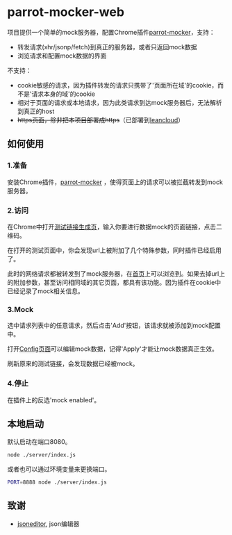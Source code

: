 # parrot-mocker-web

项目提供一个简单的mock服务器，配置Chrome插件[parrot-mocker](https://github.com/chinesedfan/parrot-mocker)，支持：
- 转发请求(xhr/jsonp/fetch)到真正的服务器，或者只返回mock数据
- 浏览请求和配置mock数据的界面

不支持：
- cookie敏感的请求，因为插件转发的请求只携带了'页面所在域'的cookie，而不是'请求本身的域'的cookie
- 相对于页面的请求或本地请求，因为此类请求到达mock服务器后，无法解析到真正的host
- ~~https页面，除非把本项目部署成https~~（已部署到[leancloud](https://parrotmocker.leanapp.cn)）

## 如何使用

### 1.准备

安装Chrome插件，[parrot-mocker](https://github.com/chinesedfan/parrot-mocker) ，使得页面上的请求可以被拦截转发到mock服务器。

### 2.访问

在Chrome中打开[测试链接生成页](https://parrotmocker.leanapp.cn/html/qrcode.html)，输入你要进行数据mock的页面链接，点击二维码。

在打开的测试页面中，你会发现url上被附加了几个特殊参数，同时插件已经启用了。

此时的网络请求都被转发到了mock服务器，在[首页](https://parrotmocker.leanapp.cn)上可以浏览到。如果去掉url上的附加参数，甚至访问相同域的其它页面，都具有该功能。因为插件在cookie中已经记录了mock相关信息。

### 3.Mock

选中请求列表中的任意请求，然后点击'Add'按钮，该请求就被添加到mock配置中。

打开[Config页面](https://parrotmocker.leanapp.cn/html/config.html)可以编辑mock数据，记得'Apply'才能让mock数据真正生效。

刷新原来的测试链接，会发现数据已经被mock。

### 4.停止

在插件上的反选'mock enabled'。

## 本地启动

默认启动在端口8080。

```sh
node ./server/index.js
```

或者也可以通过环境变量来更换端口。

```sh
PORT=8888 node ./server/index.js
```

## 致谢

* [jsoneditor](https://github.com/josdejong/jsoneditor), json编辑器
